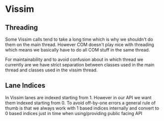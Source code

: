 # Vissim

## Threading

Some Vissim calls tend to take a long time which is
why we shouldn't do them on the main thread. However
COM doesn't play nice with threading which means we
basically have to do all COM stuff in the same thread.

For maintainability and to avoid confusion about in which
thread we currently are we have strict separation between
classes used in the main thread and classes used in the
vissim thread.

## Lane Indices

In Vissim lanes are indexed starting from 1. However
in our API we want them indexed starting from 0.
To avoid off-by-one errors a general rule of thumb is that we
always work with 1 based indices internally and convert to 0 
based indices just in time when using/providing public facing
API
